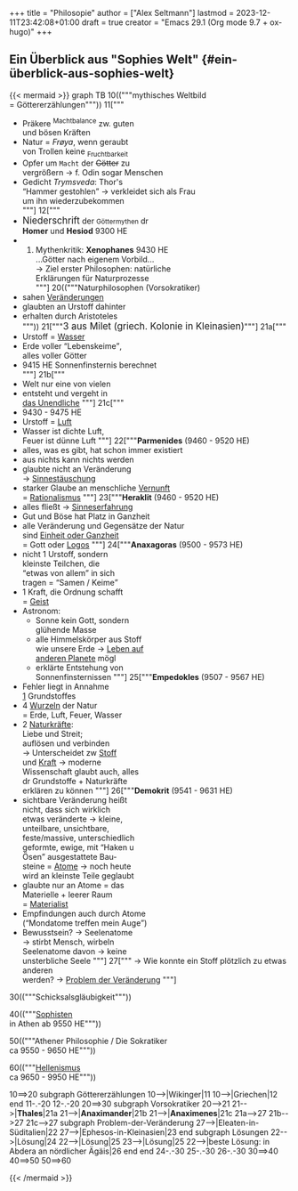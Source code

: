 +++
title = "Philosopie"
author = ["Alex Seltmann"]
lastmod = 2023-12-11T23:42:08+01:00
draft = true
creator = "Emacs 29.1 (Org mode 9.7 + ox-hugo)"
+++

## Ein Überblick aus "Sophies Welt" {#ein-überblick-aus-sophies-welt}

{{< mermaid >}}
graph TB
10(("""mythisches Weltbild<br>
   = Göttererzählungen"""))
11["""
- Präkere <sup>Machtbalance</sup> zw. guten<br>
  und bösen Kräften<br>
- Natur = <i>Frøya</i>, wenn geraubt<br>
  von Trollen keine <sub>Fruchtbarkeit</sub><br>
- Opfer um <code>Macht</code> der <del>Götter</del> zu<br>
  vergrößern → f. Odin sogar Menschen<br>
- Gedicht <i>Trymsveda</i>: Thor's<br>
  <q>Hammer gestohlen</q> → verkleidet sich als Frau<br>
  um ihn wiederzubekommen<br>
"""]
12["""
- <big>Niederschrift</big> der <small>Göttermythen</small> dr<br>
  <b>Homer</b> und <b>Hesiod</b> 9300 HE<br>
- 1. Mythenkritik: <strong>Xenophanes</strong> 9430 HE<br>
  ...Götter nach eigenem Vorbild...<br>
  → Ziel erster Philosophen: natürliche<br>
  Erklärungen für Naturprozesse<br>
"""]
20(("""Naturphilosophen (Vorsokratiker)<br>
- sahen <u>Veränderungen</u><br>
- glaubten an Urstoff dahinter<br>
- erhalten durch Aristoteles<br>
"""))
21["""<big>3 aus Milet (griech. Kolonie in Kleinasien)</big>"""]
21a["""
- Urstoff = <u>Wasser</u><br>
- Erde voller <q>Lebenskeime</q>,<br>
  alles voller Götter<br>
- 9415 HE Sonnenfinsternis berechnet<br>
"""]
21b["""
- Welt nur eine von vielen<br>
- entsteht und vergeht in<br>
  <u>das Unendliche</u>
"""]
21c["""
- 9430 - 9475 HE<br>
- Urstoff = <u>Luft</u><br>
- Wasser ist dichte Luft,<br>
  Feuer ist dünne Luft
"""]
22["""<strong>Parmenides</strong> (9460 - 9520 HE)<br>
- alles, was es gibt, hat schon immer existiert<br>
- aus nichts kann nichts werden <br>
- glaubte nicht an Veränderung<br>
  → <u>Sinnestäuschung</u><br>
- starker Glaube an menschliche <u>Vernunft</u><br>
  = <u>Rationalismus</u>
"""]
23["""<strong>Heraklit</strong> (9460 - 9520 HE)<br>
- alles fließt → <u>Sinneserfahrung</u><br>
- Gut und Böse hat Platz in Ganzheit<br>
- alle Veränderung und Gegensätze der Natur<br>
  sind <u>Einheit oder Ganzheit</u><br>
  = Gott oder <u>Logos</u>
"""]
24["""<strong>Anaxagoras</strong> (9500 - 9573 HE)<br>
- nicht 1 Urstoff, sondern<br>
  kleinste Teilchen, die<br>
  <q>etwas von allem</q> in sich<br>
  tragen = <q>Samen / Keime</q><br>
- 1 Kraft, die Ordnung schafft<br>
  = <u>Geist</u><br>
- Astronom:<br>
  - Sonne kein Gott, sondern<br>
    glühende Masse<br>
  - alle Himmelskörper aus Stoff<br>
    wie unsere Erde → <u>Leben auf</u><br>
    <u> anderen Planete</u> mögl<br>
  - erklärte Entstehung von<br>
    Sonnenfinsternissen
"""]
25["""<strong>Empedokles</strong> (9507 - 9567 HE)<br>
- Fehler liegt in Annahme<br>
  <u>1</u> Grundstoffes<br>
- 4 <u>Wurzeln</u> der Natur<br>
  = Erde, Luft, Feuer, Wasser<br>
- 2 <u>Naturkräfte</u>:<br>
  Liebe und Streit;<br>
  auflösen und verbinden<br>
→ Unterscheidet zw <u>Stoff</u><br>
  und <u>Kraft</u> → moderne<br>
  Wissenschaft glaubt auch, alles<br>
  dr Grundstoffe + Naturkräfte<br>
  erklären zu können
"""]
26["""<strong>Demokrit</strong> (9541 - 9631 HE)<br>
- sichtbare Veränderung heißt<br>
  nicht, dass sich wirklich<br>
  etwas veränderte → kleine,<br>
  unteilbare, unsichtbare,<br>
  feste/massive, unterschiedlich<br>
  geformte, ewige, mit <q>Haken u<br>
  Ösen</q> ausgestattete Bau-<br>
  steine = <u>Atome</u> → noch heute<br>
  wird an kleinste Teile geglaubt<br>
- glaubte nur an Atome = das<br>
  Materielle + leerer Raum<br>
  = <u>Materialist</u><br>
- Empfindungen auch durch Atome<br>
  (<q>Mondatome treffen mein Auge</q>)<br>
- Bewusstsein? → Seelenatome<br>
  → stirbt Mensch, wirbeln<br>
  Seelenatome davon → keine<br>
  unsterbliche Seele
"""]
27["""
→ Wie konnte ein Stoff plötzlich zu etwas anderen<br>
  werden? → <u>Problem der Veränderung</u>
"""]

30(("""Schicksalsgläubigkeit"""))

40(("""<u>Sophisten</u><br>
in Athen ab 9550 HE"""))

50(("""Athener Philosophie / Die Sokratiker<br>
ca 9550 - 9650 HE"""))

60(("""<u>Hellenismus</u><br>
ca 9650 - 9950 HE"""))

10==>20
subgraph Göttererzählungen
10-->|Wikinger|11
10-->|Griechen|12
end
11-.-20
12-.-20
20==>30
subgraph Vorsokratiker
20-->21
21-->|<strong>Thales</strong>|21a
21-->|<strong>Anaximander</strong>|21b
21-->|<strong>Anaximenes</strong>|21c
21a-->27
21b-->27
21c-->27
subgraph Problem-der-Veränderung
27-->|Eleaten-in-Süditalien|22
27-->|Ephesos-in-Kleinasien|23
end
subgraph Lösungen
22-->|Lösung|24
22-->|Lösung|25
23-->|Lösung|25
22-->|beste Lösung: in Abdera an nördlicher Ägäis|26
end
end
24-.-30
25-.-30
26-.-30
30==>40
40==>50
50==>60

{{< /mermaid >}}
